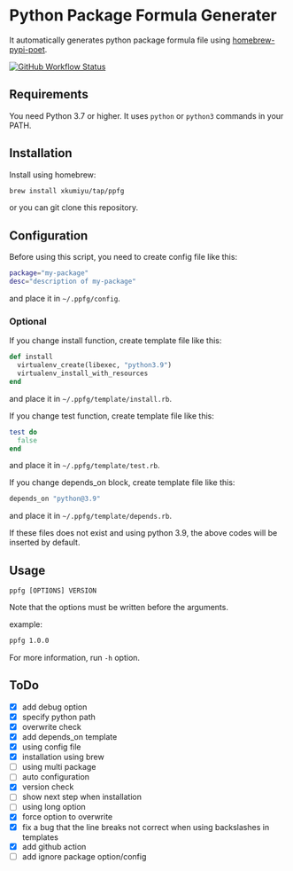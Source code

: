 # Python Package Formula Generater

It automatically generates python package formula file using [homebrew-pypi-poet](https://github.com/tdsmith/homebrew-pypi-poet).

[![GitHub Workflow Status][actions-status]][actions]

## Requirements

You need Python 3.7 or higher.
It uses `python` or `python3` commands in your PATH.

## Installation

Install using homebrew:

```sh
brew install xkumiyu/tap/ppfg
```

or you can git clone this repository.

## Configuration

Before using this script, you need to create config file like this:

```sh
package="my-package"
desc="description of my-package"
```

and place it in `~/.ppfg/config`.

### Optional

If you change install function, create template file like this:

```rb
def install
  virtualenv_create(libexec, "python3.9")
  virtualenv_install_with_resources
end
```

and place it in `~/.ppfg/template/install.rb`.

If you change test function, create template file like this:

```rb
test do
  false
end
```

and place it in `~/.ppfg/template/test.rb`.

If you change depends_on block, create template file like this:

```rb
depends_on "python@3.9"
```

and place it in `~/.ppfg/template/depends.rb`.

If these files does not exist and using python 3.9, the above codes will be inserted by default.

## Usage

```text
ppfg [OPTIONS] VERSION
```

Note that the options must be written before the arguments.

example:

```sh
ppfg 1.0.0
```

For more information, run `-h` option.

## ToDo

- [x] add debug option
- [x] specify python path
- [x] overwrite check
- [x] add depends_on template
- [x] using config file
- [x] installation using brew
- [ ] using multi package
- [ ] auto configuration
- [x] version check
- [ ] show next step when installation
- [ ] using long option
- [x] force option to overwrite
- [x] fix a bug that the line breaks not correct when using backslashes in templates
- [x] add github action
- [ ] add ignore package option/config

[actions]: https://github.com/xkumiyu/python-package-formula-generater/actions
[actions-status]: https://img.shields.io/github/workflow/status/xkumiyu/python-package-formula-generater/Push%20Trigger
